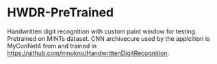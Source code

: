 # HWDR-PreTrained
Handwritten digit recognition with custom paint window for testing. Pretrained on MINTs dataset. CNN archivecure used by the applcition is MyConNet4 from and trained in https://github.com/mnokno/HandwrittenDigitRecognition.
